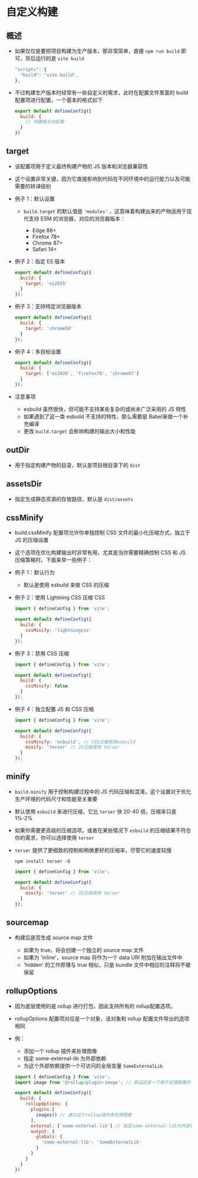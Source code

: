 # 自定义构建

## 概述

+ 如果仅仅是要把项目构建为生产版本，那非常简单，直接 `npm run build` 即可，背后运行的是 `vite build`

  ```js
  "scripts": {
    "build": "vite build",
  },
  ```

+ 不过构建生产版本时经常有一些自定义的需求，此时在配置文件里面的 build 配置项进行配置，一个基本的格式如下

  ```js
  export default defineConfig({
    build: {
      // 构建相关的配置
    }
  })
  ```

## target

+ 该配置项用于定义最终构建产物的 JS 版本和浏览器兼容性
+ 这个设置非常关键，因为它直接影响到代码在不同环境中的运行能力以及可能需要的转译级别

+ 例子 1：默认设置

  + `build.target` 的默认值是 `'modules'` ，这意味着构建出来的产物适用于现代支持 ESM 的浏览器，对应的浏览器版本：

    + Edge 88+
    + Firefox 78+
    + Chrome 87+
    + Safari 14+

+ 例子 2：指定 ES 版本

  ```js
  export default defineConfig({
    build: {
      target: 'es2015'
    }
  });
  ```

+ 例子 3：支持特定浏览器版本

  ```js
  export default defineConfig({
    build: {
      target: 'chrome58'
    }
  });
  ```

+ 例子 4：多目标设置

  ```js
  export default defineConfig({
    build: {
      target: ['es2020', 'firefox78', 'chrome87']
    }
  });
  ```

+ 注意事项

  + esbuild 虽然很快，但可能不支持某些复杂的或尚未广泛采用的 JS 特性
  + 如果遇到了这一类 esbuild 不支持的特性，那么需要是 Babel来做一个补充编译
  + 更改 `build.target` 会影响构建的输出大小和性能

## outDir

+ 用于指定构建产物的目录，默认是项目根目录下的 `dist`

## assetsDir

+ 指定生成静态资源的存放路径，默认是 `dist/assets`

## cssMinify

+ build.cssMinify 配置项允许你单独控制 CSS 文件的最小化压缩方式，独立于 JS 的压缩设置
+ 这个选项在优化构建输出时非常有用，尤其是当你需要精确控制 CSS 和 JS 压缩策略时。下面来举一些例子：

+ 例子 1：默认行为

  + 默认是使用 esbuild 来做 CSS 的压缩

+ 例子 2：使用 Lightning CSS 压缩 CSS

  ```js
  import { defineConfig } from 'vite';

  export default defineConfig({
    build: {
      cssMinify: 'lightningcss'
    }
  });
  ```

+ 例子 3：禁用 CSS 压缩

  ```js
  import { defineConfig } from 'vite';

  export default defineConfig({
    build: {
      cssMinify: false
    }
  });
  ```

+ 例子 4：独立配置 JS 和 CSS 压缩

  ```js
  import { defineConfig } from 'vite';

  export default defineConfig({
    build: {
      cssMinify: 'esbuild', // CSS压缩使用esbuild
      minify: 'terser' // JS压缩使用 terser
    }
  });
  ```

## minify

+ `build.minify` 用于控制构建过程中的 JS 代码压缩和混淆，这个设置对于优化生产环境的代码尺寸和性能至关重要

+ 默认使用 `esbuild` 来进行压缩，它比 `terser` 快 20-40 倍，压缩率只差 1%-2%

+ 如果你需要更高级的压缩选项，或者在某些情况下 `esbuild` 的压缩结果不符合你的需求，你可以选择使用 `terser`

+ `terser` 提供了更细致的控制和稍微更好的压缩率，尽管它的速度较慢

  ```
  npm install terser -D
  ```

  ```js
  import { defineConfig } from 'vite';

  export default defineConfig({
    build: {
      minify: 'terser' // JS压缩使用 terser
    }
  });
  ```

## sourcemap

+ 构建后是否生成 source map 文件

  + 如果为 true，将会创建一个独立的 source map 文件
  + 如果为 'inline'，source map 将作为一个 data URI 附加在输出文件中
  + 'hidden' 的工作原理与 true 相似，只是 bundle 文件中相应的注释将不被保留

## rollupOptions

+ 因为底层使用的是 rollup 进行打包，因此支持所有的 rollup配置选项。

+ rollupOptions 配置项对应是一个对象，该对象和 rollup 配置文件导出的选项相同

+ 例：

  + 添加一个 rollup 插件来处理图像
  + 指定 some-external-lib 为外部依赖
  + 为这个外部依赖提供一个可访问的全局变量 `SomeExternalLib`

  ```js
  import { defineConfig } from 'vite';
  import image from '@rollup/plugin-image'; // 假设这是一个用于处理图像的 Rollup 插件

  export default defineConfig({
    build: {
      rollupOptions: {
        plugins:[
          images() // 通过这个rollup插件来处理图像
        ],
        external: ['some-external-lib'] // 指定some-external-lib为外部依赖，不会被打包进去
        output: {
          globals: {
            'some-external-lib': 'SomeExternalLib'
          }
        }
      }
    }
  })
  ```



















